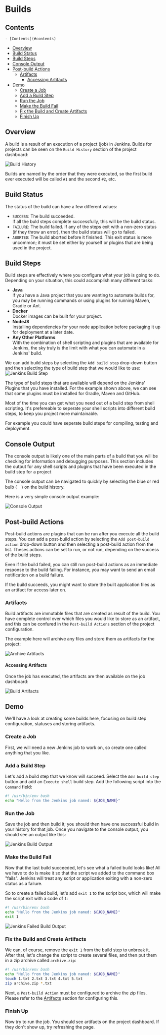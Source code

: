 # Builds

<!--TOC_START-->
## Contents
	- [Contents](#contents)
- [Overview](#overview)
- [Build Status](#build-status)
- [Build Steps](#build-steps)
- [Console Output](#console-output)
- [Post-build Actions](#postbuild-actions)
	- [Artifacts](#artifacts)
		- [Accessing Artifacts](#accessing-artifacts)
- [Demo](#demo)
	- [Create a Job](#create-a-job)
	- [Add a Build Step](#add-a-build-step)
	- [Run the Job](#run-the-job)
	- [Make the Build Fail](#make-the-build-fail)
	- [Fix the Build and Create Artifacts](#fix-the-build-and-create-artifacts)
	- [Finish Up](#finish-up)

<!--TOC_END-->
## Overview
A build is a result of an execution of a project (job) in Jenkins.
Builds for projects can be seen on the `Build History` section of the project dashboard:

![Build History](https://lh3.googleusercontent.com/06Et4v1n-eC5_Dq67LiI-pct1crrXtrKypg6AyVgY_gkfoU3jWxxykNHOJNen6BTMwSZlu1GnhPUrrJYCBDQapCzrQScK4hcslMQ1GIH5c19Mz0d3At_BgIUdcysyxaOQos7AoUPyWGUqtxLi-BIZdaqdKMbXdkUqNDCW7y8I8cEwSfIMf_3_O0sMQUiCAq8J0vPxlPM9FNqtbl8h0BTeLBDHed5WrXiOOHq8lllflcD85rbI0xP5XA1dbHet_-QCIA3wE6p2f6XECtZfYUC7JcCEvBXleXQrT4Ijal_Efxfqw4n3v71OTd53Au6JGS8gkVKIghSBjAdH6mafTyRv7_b9i5CD6izk3Q6E3wzHgyGS8shRQPt1__YjsE9jnFoTTktwxui9h2_7jGn5RxBf1Oz-mnXJKkXAi3Y_GF5oErfp3-GBTtORZ1NZ6MfgB6c8dlCNUOg_rUKalQN3fk18XB2mqW_nHzujSxIv6GRmFuLJYJ8yCfQPJhDsxpOhjIt26tqqKqD5tW4ooiEGsk-xxyS1VDK-wi0-bFRubjlDP_5IPbEU-9sJEswE_XnOKMNk03xQT1TLl7iirpJrPr12KaoZqsgBqO3itSVLbu9eJRziYIHl5_Pfab9gDO2oApzHCbBjgWZ9OXO6LjJEio6BwL3KKyPWIrUn5Iw2R6kJorIgCOMMaPUpwAjCKxujK8XTwJxcELlNm7si6PHlowJ8juJjcTZIn4W_kRhmuP1YOppD_iO=w422-h189-no)

Builds are named by the order that they were executed, so the first build ever executed will be called `#1` and the second `#2`, etc.

## Build Status
The status of the build can have a few different values:
- `SUCCESS`: The build succeeded.  
    If all the buld steps complete successfully, this will be the build status.
- `FAILURE`: The build failed.
    If any of the steps exit with a non-zero status (if they throw an error), then the build status will go to failed.
- `ABORTED`: The build aborted before it finished.
    This exit status is more uncommon; it must be set either by yourself or plugins that are being used in the project.

## Build Steps
Build steps are effectively where you configure what your job is going to do. Depending on your situation, this could accomplish many different tasks:
- **Java**  
    If you have a Java project that you are wanting to automate builds for, you may be running commands or using plugins for running Maven, Gradle or Ant.
- **Docker**  
    Docker images can be built for your project.
- **NodeJS**  
    Installing dependencies for your node application before packaging it up for deployment at a later date.
- **Any Other Platforms**  
    With the combination of shell scripting and plugins that are available for Jenkins, the sky truly is the limit with what you can automate in a Jenkins' build.

We can add build steps by selecting the `Add build step` drop-down button and then selecting the type of build step that we would like to use:
![Jenkins Build Step](https://lh3.googleusercontent.com/ZRxHQq1C74_u6-gG6oQuLoVU8L8ufBx8dhQFjS_zZcdDXDc83vimAQfSVTdw3wsUiMaWcQeYzju0Y4NfhuVgZE8dOZLizz4EWzm5wWfluFteD3tr2dLJLttVi_tVaEGVMSP9JXC_Q7hXdam3p7iShcudrCi8t7pInBeWes88K8C4Ekk9ZwJQedhW3H8ar9qLM3SdwJAEc9DLm9Z1Mwi9ypGD82tjz5H13WGtJhWpUX0zJTvauTzI_2zUUOhUWFr9qqS21h7ASQRopc2RQxGuUgNd-LCGo9gVUqBblEYFj0_yYB9OTNqu1ap1OTEiU06drBUJ6Ls_iw_tih6fTyWzc-RTfZJ5jWcFSLcnmKGx4r5GsXXIIQTfhuu02SOGVZn4ozN75q9-60MV_QZ5e3PDmxsRff28t3NrmIDnLJMGC833rPwuYsshkzNjdaJBb-cwOfsifwZmLfPddhJ7dMsR-NcH_DdNZN4d0dldKFHnAvj-Vgq2H-UMdK8KVzz2UwkHbp6x-dqehbejJv5_toiEgV_tPL-6fIJGJFFkKunvSRQ3TFDpHKTf6E0W4pFg-f6nFAYayeiIV3CGA-tCOkmOR2Y4DtjDFghCAaec22yzxCEq-wj12f_gea0ju7NVwjTjFD8b7B2t15Ai9b2veVAMjIUlzMDM_goMIZHplR4StbZgCEBNb7tX8rymow_36wPO5y3tTxYMiASGgm09DQ2GSBFUoDMaMZAoDsOdQMaJQ6alsdSF=w1165-h721-no)

The type of build steps that are available will depend on the Jenkins' Plugins that you have installed.
For the example shown above, we can see that some plugins must be installed for Gradle, Maven and GitHub.

Most of the time you can get what you need out of a build step from shell scripting.
It's prefereable to seperate your shell scripts into different build steps, to keep you project more maintainable.

For example you could have seperate build steps for compiling, testing and deployment.

## Console Output
The console output is likely one of the main parts of a build that you will be checking for information and debugging purposes.
This section includes the output for any shell scripts and plugins that have been executed in the build step for a project

The console output can be navigated to quickly by selecting the blue or red bulb (<img height="15" src="https://lh3.googleusercontent.com/B5jJbglc5X61XbXAWK_puHwoxjVsVpcTTEToSTGRHN1W_qavtCcVSCYjwZ1k9KcAJb_28ZULWCxN6YhxgkS7B3pSC6XjxHlU2qAAaD2N6z40xjj91UrsNzC_K3qQfwuv6ZsjTA37BdXSE_FIvfjiYBtebgKuxa44MvUbqvN7A8fgbrEICgQhvWkcwb4gsMDq7EY52krPyxjbkkeZODDeJTtc27kon-ZXEfLke1ov57n5TbqedC0wa87xlFoVLw2avme3I2YNlCxfw5b5fJ-YJ_YN1QDOwpUFOMVh8tOxM6YBqtD-dVIMzGNvI3irTpFUrBXPSzCnd9WP4uNUR5v2B-5BIM1w6JdIPaObPmm89pXrqLy0UYsGctfUqd4Y6SN372rEv8ZiIVt8mYqZmg6d3D-MU3xMf32nSmR2UFkaG6IYwGT2w-y-zuLJU179iiHRsXF9NQzNL5cUfkjgWc1VL3s81wfZGBO81WwzAcXx1Tgiw4hLaGw9xUV2at0NZksfOJHdzOGqcIV5sEzFlL3sYU6xftnINZxUDR4vaPaF1xuegUZWHQxFg3bp5Sag7VQ-b2OqoO2j1I46f-ikzqkX4GzYvORjLgceAJ4mLuXURt9A5QdzrvdC7LBo43bwctj3UckEllx89iwcNTURkOE6a6DDcVXu7LRWt-tikGoKgE1lB0SyHlcF2teB9qhIawT7bguRn1fUckUAiDnF-eYa_Js1oCzNf2bRaeVIBrWlXCSvtZd2=w22-h20-no">) on the build history.

Here is a very simple console output example:

![Console Output](https://lh3.googleusercontent.com/EFczWADmtwqLjlr0XEd4iTNjDM4asKOhaeyhB_cQSFqGmK8vwxuFyY9AOXZVU-O_lHDHfaL1f8b7TCcIRze8-A9Svgb_F4ozuMLJG7qtuOr-jCTe_i2e6MZfEYuUEMPVOCLe269Lxuz0duZLjlV6nHHBBHKaQ7HBBGihUKe-kQ1dQuG2_mb7c1lGaSaVQNwFkwUDYggTYFMp09ypVltK8cUEtw02JsN4aWfbbnK9ze3xHI75LsIq1w3ot8AYB9xjW7gL30audvGa0VCtAQr1-5wk-3bR1QGdX1bBcJS2Jtd-Zur9FI6ZEtna-4cDRAvi-cyssk5tmFVN_GbiejMb-dSAn1r3O5t7Ay7jmEqdkypUqQtbcQhTO2y_5MHUhqaBKaecFgZ9OT3zVk37ArOklrJY_mwJp4f1w2bvfbOw_mKzufNWWt-2x0CgChEfvteOSukiRmyYCJaoYa3AVfhQRHlSZ7WJV2bUQABWtngz-A1r8W40dyZ4UM6AFQqW7uUWfj36iOWkvE4SEd-smcL4L0HUr0kglBdL4PT0YQSTVVADkRI2TQeuR-OhfiwStaKFezGbMIRVNmy1_O5O0dS-HRyo89zTCLzAeM4xS1MZM187f11aaeilzlAKYWmc5bnz1Dd-kZ0WkGv_skyI5cobOSH7v936MlEsa7lhJMsXWm59KXygAkyPhKsSKmUUormqI4CSVmZp8OPs4rqIVsPbYbhZ6Knb4hquwNWMmOfT_mIB58-h=w543-h198-no)

## Post-build Actions
Post-build actions are plugins that can be run after you execute all the build steps.
You can add a post-build action by selecting the `Add post-build action` drop-down button and then selecting a post-build action from the list.
Theses actions can be set to run, or not run, depending on the success of the build steps.

Even if the build failed, you can still run post-build actions as an immediate response to the build failing.
For instance, you may want to send an email notification on a build failure.

If the build succeeds, you might want to store the built application files as an artifact for access later on.

### Artifacts
Build artifacts are immutable files that are created as result of the build.
You have complete control over which files you would like to store as an artifact, and this can be confured in the `Post-build Actions` section of the project configuration.

The example here will archive any files and store them as artifacts for the project:

![Archive Artifacts](https://lh3.googleusercontent.com/baKKp5oEBI9JVNkw4ykyjB5nFTeAFXJFok5_TtOkD8I0ksIdzoFqYdpbquOmTXQIMiHiS9PKic31rc8yOAvL5Sjr0Ocm6w4j-PewjYjwkRdEvw3mo9gKoKu560h_bZSIb7QUu4UY_nwMihnX9FHJ-rKORN8Sfay3iLMpEJlu3XnaYwxz2grbsY5eYcEClLmGH9lq1mJoBdjpPxYkkmbQu8B7-XQH01nvS3-j0XO76DqlpWxRYFI61K79SEdNLq2oRVXQ8T1d2X0f9nXriso0O5Rjo7H6YtJ8G5hQPBR5dSpwedGkfbfodz2dCt9PHpFRfAeodmYxBYTfVc07OKgqW5_kqqX5-fGIlqBu4-oU2suzqtY3ECw7L2tgB4XClGE2aS6sXT2mALP4KCUy7MqVbcRmlPXbMTJgAxe5n7gMiAM8z2Hsaif60D8HcFfC6TQmRTAUBc6H9vru0zW5avtaVv5ypnp50rWpdx6EjkoMLEhPleH0H15a_jvfAMFNWoEnJ8JImC9jxknviKYavsGwRwqN90GT6josfKEDsaU0DiAlWVuTPVKx1mFWUaog8m_kHyW8huguk4by60YCRRaFGYLu3mLuMTvcnuQqtkd29OqALpq5TNXNeHRbl9gEmak0Z6PepmAloKNsdOIGYtusXXn0tgZTcmdBidIbP_au4KQBBMfcQsVzfxa8BARKSx9dMOq9aMUwMQ2YjiAIY2hWBGaK6pcv1aF02sKEU-wZA2dL2Att=w1161-h276-no)

#### Accessing Artifacts
Once the job has executed, the artifacts are then available on the job dashboard:

![Build Artifacts](https://lh3.googleusercontent.com/Petsj_ebr2qS3OZXyPfCwg79KEn7kfX8MtINz8Wg2asgJUfgNADgcR0HSmBdVRi3Qo_NIm9CQQBn8hzDtK2cpywJqyP6Gu6EoMjne6vkBBAT3O34bKYuPC64l44jQqIiHEJ73T3oi6CeVsUnvkABw_2O0m9q2wS13zVulXCnEVg2tKYPXZPQyFbtgxBriH-Ls94v-hvCBQl4_oWCIZbiqDbBh8Qnhek3W5X3F81baUMXX2mF2IRxUKagOcN2DC_on10bWjKmwCkiBcqk5eSwz-igaF1Gu8n_O1buVFy-xKnf2gMdKskjjl3PrkrqPyD1kq4W_1LOCpuY08Wa7BXT2CE6qgMfRsiBvyiwvr0_QmhyH8JxKAQjyJkfdTYlziBbte9ayPe9hqvu-H8BylON0YKDC3qvcgC6P5npgqZLbK9iXeittZMfE4lF4WWIJUggMxXViELa_ehI9-D0cDPYV7cM5h4Pq67AGO4R8mD4J5baGE7OoXs6DVBvfjPLAh8YGvV2TAhb7aRgU1DFGjzBv1uwQm9zQ7BM0N-51aRjSW6lthX2glngNXSWYbmbPW71itdBehgETOGZiH9agydzkASB4xi0tCAmaMwTTTNbI8BW8yh-zGPvZDumX8nZHL4Pch6UXdFeKhI8oUq-S5WiF1LQ0k8xy3oc_PLRlVsCyohckB_RzYd5XjdGJNRIlOzXov_cDHJqhybLJFJedgpkg7G4_Dxw3EKOn4qHfr9aKNmNRhmp=w443-h355-no)

## Demo
We'll have a look at creating some builds here, focusing on build step configuration, statuses and storing artifacts.

### Create a Job
First, we will need a new Jenkins job to work on, so create one called anything that you like.

### Add a Build Step
Let's add a build step that we know will succeed. Select the `Add build step` button and add an `Execute shell` build step.
Add the following script into the `Command` field:
```bash
#! /usr/bin/env bash
echo "Hello from the Jenkins job named: ${JOB_NAME}"
```

### Run the Job
Save the job and then build it; you should then have one successful build in your history for that job.
Once you navigate to the console output, you should see an output like this:

![Jenkins Build Output](https://lh3.googleusercontent.com/on72Ii9CCkQQTuiFmNWmvH61TpBvYY9DfNVnfQXTv7iYMd_MpdSDtB2PGlkUhyt95dW8Z3WxcaVu9VjGHpEB_x5YamliFBhLNJaUtJXY8YY4RoiZxOyOzRSMpwUSW9sm1s-pY7SoP0DreTJ7oNbXw3USXP9zL0tXLr-WEdNdjs66c_RrZ_TJDEWHiccdCoenU9ciMquW44xQUpMjnfOg96CHEcsu2kBezWlTNlFU_mgNt7J2kysgLqU1eE1ehzwfDxgDBOwKEji6dXatbjasXK8ZtPpYOPydrfV0QdBV4vZSLvBWTeHf7Y4x4deUOQ1oCILJrRqLQ7l0SYX9WNl838HlYMDs9-UN950CDCXLWN1x9yxTdPlOfQtcr-5Bzj_H8IMPGqI-Tp0p3Kp-MEXFV5tlZkrst32bCb1s1pBnbmH4RqG78AvtWmJmNJ-iovJTJG2ExDoNRpR-MK0odJu2iEqWRI3YUrBxdfkdM364kKrkEfbfW7wPYZP3lJeowDLmrdszAjNrdXUacseTmQh4V5NvKufZC6ejDKO8zw5DV6AOtNoE7Xd8nGF53OMUEb9C-0fzhVZ2cfRWTcbrHMTSlV7JJlR6EHtXguoiH0BnDcMq-NzY0V0Hux47TCmANOf3-zpUohQfasMsA7SooPaISghRh30M_awTPdgOvN8nPtyQZSCUwbgC4OO3pLqgR0J6-mNaA-S7t9pm1WY8Wue3b_0FWLh426cwfXzs_7AK4kjmR2Dc=w613-h311-no)

### Make the Build Fail
Now that the last build succeeded, let's see what a failed build looks like!
All we have to do is make it so that the script we added to the command box "fails".
Jenkins will treat any script or application exiting with a non-zero status as a failure.

So to create a failed build, let's add `exit 1` to the script box, which will make the script exit with a code of `1`:

```bash
#! /usr/bin/env bash
echo "Hello from the Jenkins job named: ${JOB_NAME}"
exit 1
```
![Jenkins Failed Build Output](https://lh3.googleusercontent.com/5rPAcgdY778iHOfaNey8PqLVOesYfu3ZqDMZfuNgAnsbJFrQqbYHEqBpFIsv2HtDLJ7qT3mqAbldXj3mlx33B5tKaaw4dJz7NWbS8NqIp8LeWRmAl7TMX3wQDjEBDkKCLkrbIlM9lv71fMFccRXNzfvK5Oo3U6Gb7uoxbUZlSiHE-pIFPdsdn8vCQOuBsa4NSzJBxa1254SlMCgyaa79p0zdmdfHT44q8uanIavA4Hc3aX-tw1IP66AfiVDlhBUfSbmHRYtRIZ-oR3j9FJkauzoZ_qR81J8eKW8ifNCQifA4MEQHIdRVTykaW6hJBbjMguXOwWyUL17nG3sKjZYPGKfRLQKdsaw1Q6AohSTRmcyBAt8biSd7sC_aDmEePf66-QH2KAZLjkgOovFTzqwwgj6gF7dsYGhNC1TSKZ_S07X-xU9DCD1Jkgume5hR-zFm2HtFXFQY48PgvLEVdaZPuswxcGtchQUCxSF7zyO4wHYfNzDgpd4aBs0zOeqmlYIqGTy6WeEgimy8xLAXJme-hMO2pJ_QpKepbqMlA3hft2cfIqQNJ90skfMx0TMi31hC02sX4LYZgt7MvyvhIFYU3eBz5VtEM5B1qUKSPcHvZqSW99EZT3UxMXjDsTeZFDMUp2dUhZVAEc5VAmox7aG4YazJIDnp9g835xhddqHoi_19OohuUMdR81o8Mbzj4SzusKG4j7AWuFjrgP4aeul-QGhJ_yLaGYrCAKI3Sfx3ipG9zeMM=w617-h356-no)

### Fix the Build and Create Artifacts 
We can, of course, remove the `exit 1` from the build step to unbreak it.
After that, let's change the script to create several files, and then put them in a zip archive called `archive.zip`:

```bash
#! /usr/bin/env bash
echo "Hello from the Jenkins job named: ${JOB_NAME}"
touch 1.txt 2.txt 3.txt 4.txt 5.txt
zip archive.zip *.txt
```

Next, a `Post-build Action` must be configured to archive the zip files. Please refer to the [Artifacts](#artifacts) section for configuring this.

### Finish Up
Now try to run the job. You should see artifacts on the project dashboard. If they don't show up, try refreshing the page.

